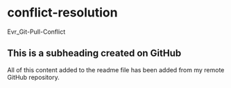 # conflict-resolution
Evr_Git-Pull-Conflict

## This is a subheading created on GitHub

All of this content added to the readme file has been added from my remote GitHub repository.

